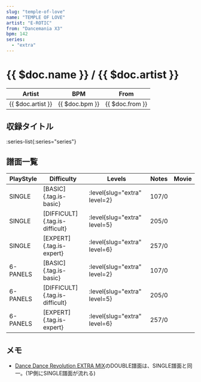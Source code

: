 ```yaml
---
slug: "temple-of-love"
name: "TEMPLE OF LOVE"
artist: "E-ROTIC"
from: "Dancemania X3"
bpm: 142
series:
  - "extra"
---
```


# {{ $doc.name }} / {{ $doc.artist }}

|Artist|BPM|From|
|------|---|----|
|{{ $doc.artist }}|{{ $doc.bpm }}|{{ $doc.from }}|

## 収録タイトル

:series-list{:series="series"}

## 譜面一覧

|PlayStyle|Difficulty|Levels|Notes|Movie|
|---------|----------|------|-----|-----|
|SINGLE|[BASIC]{.tag.is-basic}|<div class="field is-grouped is-grouped-multiline">:level{slug="extra" level=2}</div>|107/0||
|SINGLE|[DIFFICULT]{.tag.is-difficult}|<div class="field is-grouped is-grouped-multiline">:level{slug="extra" level=5}</div>|205/0||
|SINGLE|[EXPERT]{.tag.is-expert}|<div class="field is-grouped is-grouped-multiline">:level{slug="extra" level=6}</div>|257/0||
|6-PANELS|[BASIC]{.tag.is-basic}|<div class="field is-grouped is-grouped-multiline">:level{slug="extra" level=2}</div>|107/0||
|6-PANELS|[DIFFICULT]{.tag.is-difficult}|<div class="field is-grouped is-grouped-multiline">:level{slug="extra" level=5}</div>|205/0||
|6-PANELS|[EXPERT]{.tag.is-expert}|<div class="field is-grouped is-grouped-multiline">:level{slug="extra" level=6}</div>|257/0||

## メモ

- [Dance Dance Revolution EXTRA MIX](/series/extra)のDOUBLE譜面は、SINGLE譜面と同一。(1P側にSINGLE譜面が流れる)
